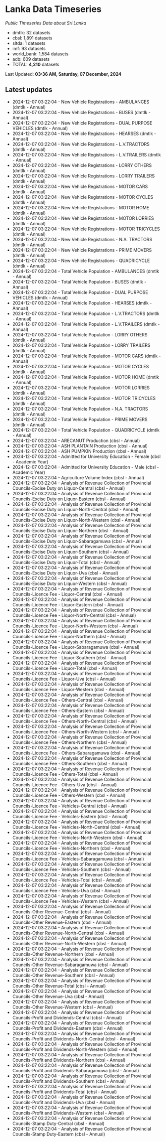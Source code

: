 # Lanka Data Timeseries
*Public Timeseries Data about Sri Lanka*

* dmtlk: 32 datasets
* cbsl: 1,891 datasets
* sltda: 1 datasets
* imf: 93 datasets
* world_bank: 1,584 datasets
* adb: 609 datasets
* TOTAL: **4,210** datasets

Last Updated: **03:36 AM, Saturday, 07 December, 2024**

## Latest updates

* 2024-12-07 03:22:04 - New Vehicle Registrations - AMBULANCES (dmtlk - Annual)
* 2024-12-07 03:22:04 - New Vehicle Registrations - BUSES (dmtlk - Annual)
* 2024-12-07 03:22:04 - New Vehicle Registrations - DUAL PURPOSE VEHICLES (dmtlk - Annual)
* 2024-12-07 03:22:04 - New Vehicle Registrations - HEARSES (dmtlk - Annual)
* 2024-12-07 03:22:04 - New Vehicle Registrations - L.V.TRACTORS (dmtlk - Annual)
* 2024-12-07 03:22:04 - New Vehicle Registrations - L.V.TRAILERS (dmtlk - Annual)
* 2024-12-07 03:22:04 - New Vehicle Registrations - LORRY OTHERS (dmtlk - Annual)
* 2024-12-07 03:22:04 - New Vehicle Registrations - LORRY TRAILERS (dmtlk - Annual)
* 2024-12-07 03:22:04 - New Vehicle Registrations - MOTOR CARS (dmtlk - Annual)
* 2024-12-07 03:22:04 - New Vehicle Registrations - MOTOR CYCLES (dmtlk - Annual)
* 2024-12-07 03:22:04 - New Vehicle Registrations - MOTOR HOME (dmtlk - Annual)
* 2024-12-07 03:22:04 - New Vehicle Registrations - MOTOR LORRIES (dmtlk - Annual)
* 2024-12-07 03:22:04 - New Vehicle Registrations - MOTOR TRICYCLES (dmtlk - Annual)
* 2024-12-07 03:22:04 - New Vehicle Registrations - N.A. TRACTORS (dmtlk - Annual)
* 2024-12-07 03:22:04 - New Vehicle Registrations - PRIME MOVERS (dmtlk - Annual)
* 2024-12-07 03:22:04 - New Vehicle Registrations - QUADRICYCLE (dmtlk - Annual)
* 2024-12-07 03:22:04 - Total Vehicle Population - AMBULANCES (dmtlk - Annual)
* 2024-12-07 03:22:04 - Total Vehicle Population - BUSES (dmtlk - Annual)
* 2024-12-07 03:22:04 - Total Vehicle Population - DUAL PURPOSE VEHICLES (dmtlk - Annual)
* 2024-12-07 03:22:04 - Total Vehicle Population - HEARSES (dmtlk - Annual)
* 2024-12-07 03:22:04 - Total Vehicle Population - L.V.TRACTORS (dmtlk - Annual)
* 2024-12-07 03:22:04 - Total Vehicle Population - L.V.TRAILERS (dmtlk - Annual)
* 2024-12-07 03:22:04 - Total Vehicle Population - LORRY OTHERS (dmtlk - Annual)
* 2024-12-07 03:22:04 - Total Vehicle Population - LORRY TRAILERS (dmtlk - Annual)
* 2024-12-07 03:22:04 - Total Vehicle Population - MOTOR CARS (dmtlk - Annual)
* 2024-12-07 03:22:04 - Total Vehicle Population - MOTOR CYCLES (dmtlk - Annual)
* 2024-12-07 03:22:04 - Total Vehicle Population - MOTOR HOME (dmtlk - Annual)
* 2024-12-07 03:22:04 - Total Vehicle Population - MOTOR LORRIES (dmtlk - Annual)
* 2024-12-07 03:22:04 - Total Vehicle Population - MOTOR TRICYCLES (dmtlk - Annual)
* 2024-12-07 03:22:04 - Total Vehicle Population - N.A. TRACTORS (dmtlk - Annual)
* 2024-12-07 03:22:04 - Total Vehicle Population - PRIME MOVERS (dmtlk - Annual)
* 2024-12-07 03:22:04 - Total Vehicle Population - QUADRICYCLE (dmtlk - Annual)
* 2024-12-07 03:22:04 - ARECANUT Production (cbsl - Annual)
* 2024-12-07 03:22:04 - ASH PLANTAIN Production (cbsl - Annual)
* 2024-12-07 03:22:04 - ASH PUMPKIN Production (cbsl - Annual)
* 2024-12-07 03:22:04 - Admitted for University Education - Female (cbsl - Academic Year)
* 2024-12-07 03:22:04 - Admitted for University Education - Male (cbsl - Academic Year)
* 2024-12-07 03:22:04 - Agriculture Volume Index (cbsl - Annual)
* 2024-12-07 03:22:04 - Analysis of Revenue Collection of Provincial Councils-Excise Duty on Liquor-Central (cbsl - Annual)
* 2024-12-07 03:22:04 - Analysis of Revenue Collection of Provincial Councils-Excise Duty on Liquor-Eastern (cbsl - Annual)
* 2024-12-07 03:22:04 - Analysis of Revenue Collection of Provincial Councils-Excise Duty on Liquor-North-Central (cbsl - Annual)
* 2024-12-07 03:22:04 - Analysis of Revenue Collection of Provincial Councils-Excise Duty on Liquor-North-Western (cbsl - Annual)
* 2024-12-07 03:22:04 - Analysis of Revenue Collection of Provincial Councils-Excise Duty on Liquor-Northern (cbsl - Annual)
* 2024-12-07 03:22:04 - Analysis of Revenue Collection of Provincial Councils-Excise Duty on Liquor-Sabaragamuwa (cbsl - Annual)
* 2024-12-07 03:22:04 - Analysis of Revenue Collection of Provincial Councils-Excise Duty on Liquor-Southern (cbsl - Annual)
* 2024-12-07 03:22:04 - Analysis of Revenue Collection of Provincial Councils-Excise Duty on Liquor-Total (cbsl - Annual)
* 2024-12-07 03:22:04 - Analysis of Revenue Collection of Provincial Councils-Excise Duty on Liquor-Uva (cbsl - Annual)
* 2024-12-07 03:22:04 - Analysis of Revenue Collection of Provincial Councils-Excise Duty on Liquor-Western (cbsl - Annual)
* 2024-12-07 03:22:04 - Analysis of Revenue Collection of Provincial Councils-Licence Fee - Liquor-Central (cbsl - Annual)
* 2024-12-07 03:22:04 - Analysis of Revenue Collection of Provincial Councils-Licence Fee - Liquor-Eastern (cbsl - Annual)
* 2024-12-07 03:22:04 - Analysis of Revenue Collection of Provincial Councils-Licence Fee - Liquor-North-Central (cbsl - Annual)
* 2024-12-07 03:22:04 - Analysis of Revenue Collection of Provincial Councils-Licence Fee - Liquor-North-Western (cbsl - Annual)
* 2024-12-07 03:22:04 - Analysis of Revenue Collection of Provincial Councils-Licence Fee - Liquor-Northern (cbsl - Annual)
* 2024-12-07 03:22:04 - Analysis of Revenue Collection of Provincial Councils-Licence Fee - Liquor-Sabaragamuwa (cbsl - Annual)
* 2024-12-07 03:22:04 - Analysis of Revenue Collection of Provincial Councils-Licence Fee - Liquor-Southern (cbsl - Annual)
* 2024-12-07 03:22:04 - Analysis of Revenue Collection of Provincial Councils-Licence Fee - Liquor-Total (cbsl - Annual)
* 2024-12-07 03:22:04 - Analysis of Revenue Collection of Provincial Councils-Licence Fee - Liquor-Uva (cbsl - Annual)
* 2024-12-07 03:22:04 - Analysis of Revenue Collection of Provincial Councils-Licence Fee - Liquor-Western (cbsl - Annual)
* 2024-12-07 03:22:04 - Analysis of Revenue Collection of Provincial Councils-Licence Fee - Others-Central (cbsl - Annual)
* 2024-12-07 03:22:04 - Analysis of Revenue Collection of Provincial Councils-Licence Fee - Others-Eastern (cbsl - Annual)
* 2024-12-07 03:22:04 - Analysis of Revenue Collection of Provincial Councils-Licence Fee - Others-North-Central (cbsl - Annual)
* 2024-12-07 03:22:04 - Analysis of Revenue Collection of Provincial Councils-Licence Fee - Others-North-Western (cbsl - Annual)
* 2024-12-07 03:22:04 - Analysis of Revenue Collection of Provincial Councils-Licence Fee - Others-Northern (cbsl - Annual)
* 2024-12-07 03:22:04 - Analysis of Revenue Collection of Provincial Councils-Licence Fee - Others-Sabaragamuwa (cbsl - Annual)
* 2024-12-07 03:22:04 - Analysis of Revenue Collection of Provincial Councils-Licence Fee - Others-Southern (cbsl - Annual)
* 2024-12-07 03:22:04 - Analysis of Revenue Collection of Provincial Councils-Licence Fee - Others-Total (cbsl - Annual)
* 2024-12-07 03:22:04 - Analysis of Revenue Collection of Provincial Councils-Licence Fee - Others-Uva (cbsl - Annual)
* 2024-12-07 03:22:04 - Analysis of Revenue Collection of Provincial Councils-Licence Fee - Others-Western (cbsl - Annual)
* 2024-12-07 03:22:04 - Analysis of Revenue Collection of Provincial Councils-Licence Fee - Vehicles-Central (cbsl - Annual)
* 2024-12-07 03:22:04 - Analysis of Revenue Collection of Provincial Councils-Licence Fee - Vehicles-Eastern (cbsl - Annual)
* 2024-12-07 03:22:04 - Analysis of Revenue Collection of Provincial Councils-Licence Fee - Vehicles-North-Central (cbsl - Annual)
* 2024-12-07 03:22:04 - Analysis of Revenue Collection of Provincial Councils-Licence Fee - Vehicles-North-Western (cbsl - Annual)
* 2024-12-07 03:22:04 - Analysis of Revenue Collection of Provincial Councils-Licence Fee - Vehicles-Northern (cbsl - Annual)
* 2024-12-07 03:22:04 - Analysis of Revenue Collection of Provincial Councils-Licence Fee - Vehicles-Sabaragamuwa (cbsl - Annual)
* 2024-12-07 03:22:04 - Analysis of Revenue Collection of Provincial Councils-Licence Fee - Vehicles-Southern (cbsl - Annual)
* 2024-12-07 03:22:04 - Analysis of Revenue Collection of Provincial Councils-Licence Fee - Vehicles-Total (cbsl - Annual)
* 2024-12-07 03:22:04 - Analysis of Revenue Collection of Provincial Councils-Licence Fee - Vehicles-Uva (cbsl - Annual)
* 2024-12-07 03:22:04 - Analysis of Revenue Collection of Provincial Councils-Licence Fee - Vehicles-Western (cbsl - Annual)
* 2024-12-07 03:22:04 - Analysis of Revenue Collection of Provincial Councils-Other Revenue-Central (cbsl - Annual)
* 2024-12-07 03:22:04 - Analysis of Revenue Collection of Provincial Councils-Other Revenue-Eastern (cbsl - Annual)
* 2024-12-07 03:22:04 - Analysis of Revenue Collection of Provincial Councils-Other Revenue-North-Central (cbsl - Annual)
* 2024-12-07 03:22:04 - Analysis of Revenue Collection of Provincial Councils-Other Revenue-North-Western (cbsl - Annual)
* 2024-12-07 03:22:04 - Analysis of Revenue Collection of Provincial Councils-Other Revenue-Northern (cbsl - Annual)
* 2024-12-07 03:22:04 - Analysis of Revenue Collection of Provincial Councils-Other Revenue-Sabaragamuwa (cbsl - Annual)
* 2024-12-07 03:22:04 - Analysis of Revenue Collection of Provincial Councils-Other Revenue-Southern (cbsl - Annual)
* 2024-12-07 03:22:04 - Analysis of Revenue Collection of Provincial Councils-Other Revenue-Total (cbsl - Annual)
* 2024-12-07 03:22:04 - Analysis of Revenue Collection of Provincial Councils-Other Revenue-Uva (cbsl - Annual)
* 2024-12-07 03:22:04 - Analysis of Revenue Collection of Provincial Councils-Other Revenue-Western (cbsl - Annual)
* 2024-12-07 03:22:04 - Analysis of Revenue Collection of Provincial Councils-Profit and Dividends-Central (cbsl - Annual)
* 2024-12-07 03:22:04 - Analysis of Revenue Collection of Provincial Councils-Profit and Dividends-Eastern (cbsl - Annual)
* 2024-12-07 03:22:04 - Analysis of Revenue Collection of Provincial Councils-Profit and Dividends-North-Central (cbsl - Annual)
* 2024-12-07 03:22:04 - Analysis of Revenue Collection of Provincial Councils-Profit and Dividends-North-Western (cbsl - Annual)
* 2024-12-07 03:22:04 - Analysis of Revenue Collection of Provincial Councils-Profit and Dividends-Northern (cbsl - Annual)
* 2024-12-07 03:22:04 - Analysis of Revenue Collection of Provincial Councils-Profit and Dividends-Sabaragamuwa (cbsl - Annual)
* 2024-12-07 03:22:04 - Analysis of Revenue Collection of Provincial Councils-Profit and Dividends-Southern (cbsl - Annual)
* 2024-12-07 03:22:04 - Analysis of Revenue Collection of Provincial Councils-Profit and Dividends-Total (cbsl - Annual)
* 2024-12-07 03:22:04 - Analysis of Revenue Collection of Provincial Councils-Profit and Dividends-Uva (cbsl - Annual)
* 2024-12-07 03:22:04 - Analysis of Revenue Collection of Provincial Councils-Profit and Dividends-Western (cbsl - Annual)
* 2024-12-07 03:22:04 - Analysis of Revenue Collection of Provincial Councils-Stamp Duty-Central (cbsl - Annual)
* 2024-12-07 03:22:04 - Analysis of Revenue Collection of Provincial Councils-Stamp Duty-Eastern (cbsl - Annual)